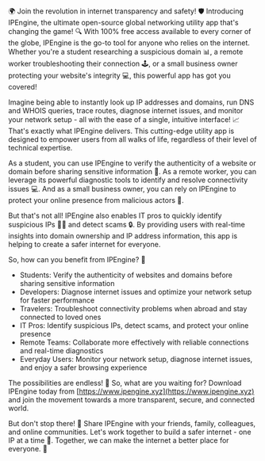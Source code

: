 🌍 Join the revolution in internet transparency and safety! 🛡️ Introducing IPEngine, the ultimate open-source global networking utility app that's changing the game! 🔍 With 100% free access available to every corner of the globe, IPEngine is the go-to tool for anyone who relies on the internet. Whether you're a student researching a suspicious domain 📊, a remote worker troubleshooting their connection 🕹️, or a small business owner protecting your website's integrity 💻, this powerful app has got you covered!

Imagine being able to instantly look up IP addresses and domains, run DNS and WHOIS queries, trace routes, diagnose internet issues, and monitor your network setup - all with the ease of a single, intuitive interface! 📈 That's exactly what IPEngine delivers. This cutting-edge utility app is designed to empower users from all walks of life, regardless of their level of technical expertise.

As a student, you can use IPEngine to verify the authenticity of a website or domain before sharing sensitive information 📨. As a remote worker, you can leverage its powerful diagnostic tools to identify and resolve connectivity issues 💻. And as a small business owner, you can rely on IPEngine to protect your online presence from malicious actors 👊.

But that's not all! IPEngine also enables IT pros to quickly identify suspicious IPs 🕵️‍♂️ and detect scams 🔒. By providing users with real-time insights into domain ownership and IP address information, this app is helping to create a safer internet for everyone.

So, how can you benefit from IPEngine? 🤔

* Students: Verify the authenticity of websites and domains before sharing sensitive information
* Developers: Diagnose internet issues and optimize your network setup for faster performance
* Travelers: Troubleshoot connectivity problems when abroad and stay connected to loved ones
* IT Pros: Identify suspicious IPs, detect scams, and protect your online presence
* Remote Teams: Collaborate more effectively with reliable connections and real-time diagnostics
* Everyday Users: Monitor your network setup, diagnose internet issues, and enjoy a safer browsing experience

The possibilities are endless! 🚀 So, what are you waiting for? Download IPEngine today from [https://www.ipengine.xyz](https://www.ipengine.xyz) and join the movement towards a more transparent, secure, and connected world.

But don't stop there! 🤝 Share IPEngine with your friends, family, colleagues, and online communities. Let's work together to build a safer internet - one IP at a time 💪. Together, we can make the internet a better place for everyone. 🌟